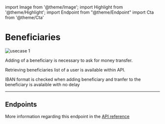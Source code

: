 import Image from '@theme/Image';
import Highlight from '@theme/Highlight';
import Endpoint from "@theme/Endpoint"
import Cta from '@theme/Cta'

# Beneficiaries

<Image src="docs/BENEFICIARYMANAGEMENT.png" alt="usecase 1"/>

<Highlight>

Adding of a beneficiary is necessary to ask for money transfer.

</Highlight>

<Highlight type="tip">

Retrieving beneficiaries list of a user is available within API.

</Highlight>

<Highlight type="caution">

IBAN format is checked when adding beneficiary and tranfer to the beneficiary is avalaible with no delay

</Highlight>

---

## Endpoints

More information regarding this endpoint in the [API reference](/api/Core)


<Cta
  context="doc"
  ui="button"
  link="/api/Core"
  label="Try it out"
/>

